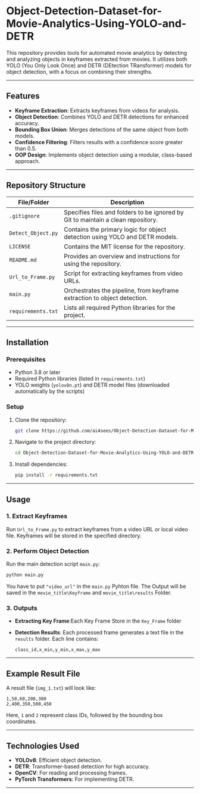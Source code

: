 # Object-Detection-Dataset-for-Movie-Analytics-Using-YOLO-and-DETR

This repository provides tools for automated movie analytics by detecting and analyzing objects in keyframes extracted from movies. It utilizes both YOLO (You Only Look Once) and DETR (DEtection TRansformer) models for object detection, with a focus on combining their strengths.

---

## Features

- **Keyframe Extraction**: Extracts keyframes from videos for analysis.
- **Object Detection**: Combines YOLO and DETR detections for enhanced accuracy.
- **Bounding Box Union**: Merges detections of the same object from both models.
- **Confidence Filtering**: Filters results with a confidence score greater than 0.5.
- **OOP Design**: Implements object detection using a modular, class-based approach.

---

## Repository Structure

| File/Folder         | Description                                                                           |
|---------------------|---------------------------------------------------------------------------------------|
| `.gitignore`        | Specifies files and folders to be ignored by Git to maintain a clean repository.     |
| `Detect_Object.py`  | Contains the primary logic for object detection using YOLO and DETR models.          |
| `LICENSE`           | Contains the MIT license for the repository.                                         |
| `README.md`         | Provides an overview and instructions for using the repository.                      |
| `Url_to_Frame.py`   | Script for extracting keyframes from video URLs.                                      |
| `main.py`           | Orchestrates the pipeline, from keyframe extraction to object detection.             |
| `requirements.txt`  | Lists all required Python libraries for the project.                                 |

---

## Installation

### Prerequisites

- Python 3.8 or later
- Required Python libraries (listed in `requirements.txt`)
- YOLO weights (`yolov8n.pt`) and DETR model files (downloaded automatically by the scripts)

### Setup

1. Clone the repository:
   ```bash
   git clone https://github.com/ai4sees/Object-Detection-Dataset-for-Movie-Analytics-Using-YOLO-and-DETR.git
   ```

2. Navigate to the project directory:
   ```bash
   cd Object-Detection-Dataset-for-Movie-Analytics-Using-YOLO-and-DETR
   ```

3. Install dependencies:
   ```bash
   pip install -r requirements.txt
   ```

---

## Usage

### 1. Extract Keyframes

Run `Url_to_Frame.py` to extract keyframes from a video URL or local video file. Keyframes will be stored in the specified directory.

### 2. Perform Object Detection

Run the main detection script `main.py`:
```bash
python main.py
```

You have to put `"video_url"` in the `main.py` Pyhton file. The Output will be saved in the `movie_title\Keyframe` and `movie_title\results` Folder.

### 3. Outputs
- **Extracting Key Frame**:Each Key Frame Store in the `Key_Frame` folder

- **Detection Results**: Each processed frame generates a text file in the `results` folder. Each line contains:
  ```
  class_id,x_min,y_min,x_max,y_max
  ```
---

## Example Result File

A result file (`img_1.txt`) will look like:
```
1,50,60,200,300
2,400,350,500,450
```
Here, `1` and `2` represent class IDs, followed by the bounding box coordinates.

---

## Technologies Used

- **YOLOv8**: Efficient object detection.
- **DETR**: Transformer-based detection for high accuracy.
- **OpenCV**: For reading and processing frames.
- **PyTorch Transformers**: For implementing DETR.

---

